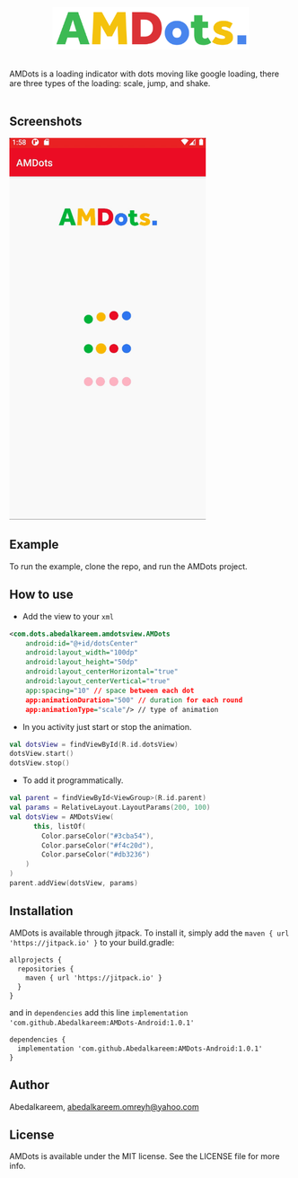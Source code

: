 <p align="center">
 <img src="https://raw.githubusercontent.com/Abedalkareem/AMDots/master/amdots_logo.png"  width="350">  </center>
</p>

<br>
AMDots is a loading indicator with dots moving like google loading, there are three types of the loading: scale, jump, and shake. 
<br>
<br>

## Screenshots

 <img src="https://raw.githubusercontent.com/Abedalkareem/AMDots-Android/master/screenshot.gif"  width="350">  </center>


## Example

To run the example, clone the repo, and run the AMDots project.

## How to use

- Add the view to your ```xml```

```xml
<com.dots.abedalkareem.amdotsview.AMDots
    android:id="@+id/dotsCenter"
    android:layout_width="100dp"
    android:layout_height="50dp"
    android:layout_centerHorizontal="true"
    android:layout_centerVertical="true"
    app:spacing="10" // space between each dot
    app:animationDuration="500" // duration for each round
    app:animationType="scale"/> // type of animation
```

- In you activity just start or stop the animation.

```kotlin
val dotsView = findViewById(R.id.dotsView)
dotsView.start() 
dotsView.stop()
```

- To add it programmatically.

```kotlin
val parent = findViewById<ViewGroup>(R.id.parent)
val params = RelativeLayout.LayoutParams(200, 100)
val dotsView = AMDotsView(
      this, listOf(
        Color.parseColor("#3cba54"),
        Color.parseColor("#f4c20d"),
        Color.parseColor("#db3236")
    )
)
parent.addView(dotsView, params)
```  


## Installation

AMDots is available through jitpack. To install it,
simply add the ```maven { url 'https://jitpack.io' }``` to your build.gradle:

```
allprojects {
  repositories {
    maven { url 'https://jitpack.io' }
  }
}
```

and in  ```dependencies```  add this line  ```implementation 'com.github.Abedalkareem:AMDots-Android:1.0.1'```

```
dependencies {
  implementation 'com.github.Abedalkareem:AMDots-Android:1.0.1'
}
```



## Author

Abedalkareem, abedalkareem.omreyh@yahoo.com

## License

AMDots is available under the MIT license. See the LICENSE file for more info.
